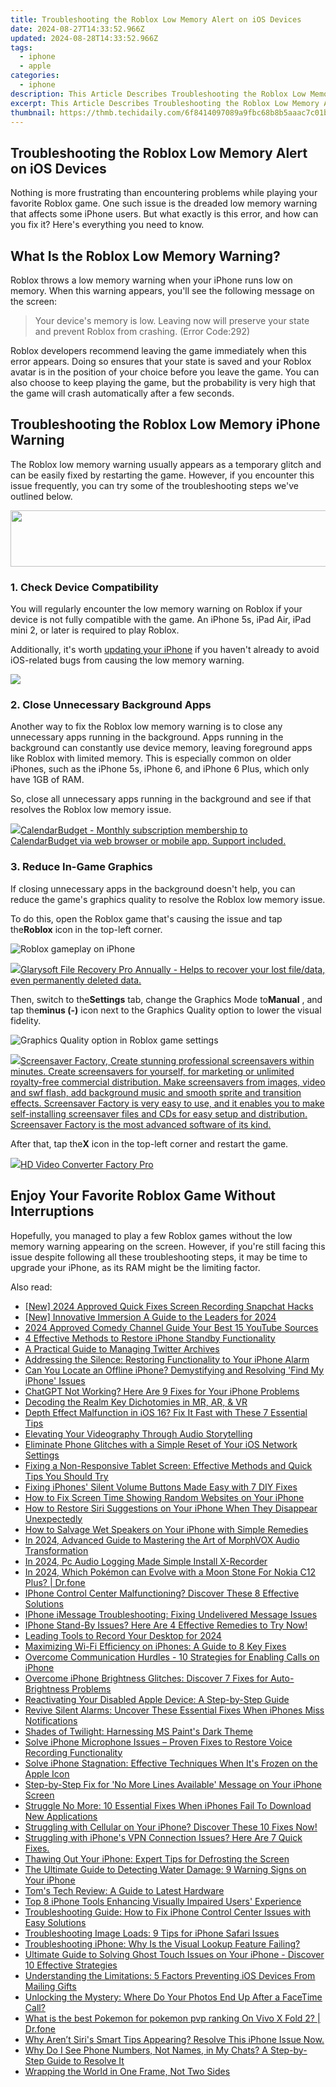 ```yaml
---
title: Troubleshooting the Roblox Low Memory Alert on iOS Devices
date: 2024-08-27T14:33:52.966Z
updated: 2024-08-28T14:33:52.966Z
tags:
  - iphone
  - apple
categories:
  - iphone
description: This Article Describes Troubleshooting the Roblox Low Memory Alert on iOS Devices
excerpt: This Article Describes Troubleshooting the Roblox Low Memory Alert on iOS Devices
thumbnail: https://thmb.techidaily.com/6f8414097089a9fbc68b8b5aaac7c01bdc6e5c33b0986ef04ba67ea8a7553849.jpg
---
```


## Troubleshooting the Roblox Low Memory Alert on iOS Devices

 Nothing is more frustrating than encountering problems while playing your favorite Roblox game. One such issue is the dreaded low memory warning that affects some iPhone users. But what exactly is this error, and how can you fix it? Here's everything you need to know.

## What Is the Roblox Low Memory Warning?

 Roblox throws a low memory warning when your iPhone runs low on memory. When this warning appears, you'll see the following message on the screen:

> Your device's memory is low. Leaving now will preserve your state and prevent Roblox from crashing. (Error Code:292)

 Roblox developers recommend leaving the game immediately when this error appears. Doing so ensures that your state is saved and your Roblox avatar is in the position of your choice before you leave the game. You can also choose to keep playing the game, but the probability is very high that the game will crash automatically after a few seconds.

## Troubleshooting the Roblox Low Memory iPhone Warning

 The Roblox low memory warning usually appears as a temporary glitch and can be easily fixed by restarting the game. However, if you encounter this issue frequently, you can try some of the troubleshooting steps we've outlined below.

<!-- affiliate ads begin -->
<a href="https://zonlipartnershipprogram.pxf.io/c/5597632/1596691/17882" target="_top" id="1596691"><img src="//a.impactradius-go.com/display-ad/17882-1596691" border="0" alt="" width="728" height="90"/></a><img height="0" width="0" src="https://imp.pxf.io/i/5597632/1596691/17882" style="position:absolute;visibility:hidden;" border="0" />
<!-- affiliate ads end -->
### 1\. Check Device Compatibility

 You will regularly encounter the low memory warning on Roblox if your device is not fully compatible with the game. An iPhone 5s, iPad Air, iPad mini 2, or later is required to play Roblox.

 Additionally, it's worth [updating your iPhone](https://www.makeuseof.com/tag/update-iphone-ios-apps-data/) if you haven't already to avoid iOS-related bugs from causing the low memory warning.

<!-- affiliate ads begin -->
<a href="https://store.movavi.com/affiliate.php?ACCOUNT=MOVAVI&AFFILIATE=108875&PATH=https%3A%2F%2Fwww.movavi.com%3FAFFILIATE%3D108875%26RESOURCE%3DBanner%2B728x90"><img src="https://mcusercontent.com/0885a03ded3d480dca9287f12/images/2e76fe6a-3010-1b37-7846-f34ff9c6b4ca.png" border="0"></a>
<!-- affiliate ads end -->
### 2\. Close Unnecessary Background Apps

 Another way to fix the Roblox low memory warning is to close any unnecessary apps running in the background. Apps running in the background can constantly use device memory, leaving foreground apps like Roblox with limited memory. This is especially common on older iPhones, such as the iPhone 5s, iPhone 6, and iPhone 6 Plus, which only have 1GB of RAM.

 So, close all unnecessary apps running in the background and see if that resolves the Roblox low memory issue.

<!-- affiliate ads begin -->
<a href="https://secure.2checkout.com/order/checkout.php?PRODS=37701530&QTY=1&AFFILIATE=108875&CART=1"><img src="https://secure.avangate.com/images/merchant/6fe0c81e3f9438db11ebbfba6c5ce460/products/copy_cbLogo_with_text_blue.png" border="0">CalendarBudget - Monthly subscription membership to CalendarBudget via web browser or mobile app. Support included. </a>
<!-- affiliate ads end -->
### 3\. Reduce In-Game Graphics

 If closing unnecessary apps in the background doesn't help, you can reduce the game's graphics quality to resolve the Roblox low memory issue.

 To do this, open the Roblox game that's causing the issue and tap the**Roblox** icon in the top-left corner.

![Roblox gameplay on iPhone](https://static1.makeuseofimages.com/wordpress/wp-content/uploads/2023/11/roblox-icon.jpg)

<!-- affiliate ads begin -->
<a href="https://order.glarysoft.com/order/checkout.php?PRODS=35504869&QTY=1&AFFILIATE=108875&CART=1"><img src="https://secure.avangate.com/images/merchant/6734fa703f6633ab896eecbdfad8953a/products/1_FR-200-1.png" border="0">Glarysoft File Recovery Pro Annually -  Helps to recover your lost file/data, even permanently deleted data. 
</a>
<!-- affiliate ads end -->
 Then, switch to the**Settings** tab, change the Graphics Mode to**Manual** , and tap the**minus (-)** icon next to the Graphics Quality option to lower the visual fidelity.

![Graphics Quality option in Roblox game settings](https://static1.makeuseofimages.com/wordpress/wp-content/uploads/2023/11/graphics-quality-option.jpg)

<!-- affiliate ads begin -->
<a href="https://secure.2checkout.com/order/checkout.php?PRODS=194977&QTY=1&AFFILIATE=108875&CART=1"><img src="https://www.blumentals.net/scrfactory/images/screensaver-software.png" border="0">Screensaver Factory, Create stunning professional screensavers within minutes. Create screensavers for yourself, for marketing or unlimited royalty-free commercial distribution. Make screensavers from images, video and swf flash, add background music and smooth sprite and transition effects. Screensaver Factory is very easy to use, and it enables you to make self-installing screensaver files and CDs for easy setup and distribution. Screensaver Factory is the most advanced software of its kind.</a>
<!-- affiliate ads end -->
 After that, tap the**X** icon in the top-left corner and restart the game.

<!-- affiliate ads begin -->
<a href="https://secure.2checkout.com/order/checkout.php?PRODS=4537546&QTY=1&AFFILIATE=108875&CART=1"><img src="https://secure.avangate.com/images/merchant/4b0a0290ad7df100b77e86839989a75e/products/7_copy_2_2_hdpro.png" border="0">HD Video Converter Factory Pro</a>
<!-- affiliate ads end -->
## Enjoy Your Favorite Roblox Game Without Interruptions

 Hopefully, you managed to play a few Roblox games without the low memory warning appearing on the screen. However, if you're still facing this issue despite following all these troubleshooting steps, it may be time to upgrade your iPhone, as its RAM might be the limiting factor.

<ins class="adsbygoogle"
     style="display:block"
     data-ad-format="autorelaxed"
     data-ad-client="ca-pub-7571918770474297"
     data-ad-slot="1223367746"></ins>



<ins class="adsbygoogle"
     style="display:block"
     data-ad-client="ca-pub-7571918770474297"
     data-ad-slot="8358498916"
     data-ad-format="auto"
     data-full-width-responsive="true"></ins>

<span class="atpl-alsoreadstyle">Also read:</span>
<div><ul>
<li><a href="https://snapchat-videos.techidaily.com/new-2024-approved-quick-fixes-screen-recording-snapchat-hacks/"><u>[New] 2024 Approved  Quick Fixes  Screen Recording Snapchat Hacks</u></a></li>
<li><a href="https://on-screen-recording.techidaily.com/new-innovative-immersion-a-guide-to-the-leaders-for-2024/"><u>[New] Innovative Immersion  A Guide to the Leaders for 2024</u></a></li>
<li><a href="https://youtube-tips.techidaily.com/approved-comedy-channel-guide-your-best-15-youtube-sources/"><u>2024 Approved  Comedy Channel Guide  Your Best 15 YouTube Sources</u></a></li>
<li><a href="https://fox-that.techidaily.com/4-effective-methods-to-restore-iphone-standby-functionality/"><u>4 Effective Methods to Restore iPhone Standby Functionality</u></a></li>
<li><a href="https://twitter-videos.techidaily.com/a-practical-guide-to-managing-twitter-archives/"><u>A Practical Guide to Managing Twitter Archives</u></a></li>
<li><a href="https://fox-that.techidaily.com/addressing-the-silence-restoring-functionality-to-your-iphone-alarm/"><u>Addressing the Silence: Restoring Functionality to Your iPhone Alarm</u></a></li>
<li><a href="https://fox-that.techidaily.com/can-you-locate-an-offline-iphone-demystifying-and-resolving-find-my-iphone-issues/"><u>Can You Locate an Offline iPhone? Demystifying and Resolving 'Find My iPhone' Issues</u></a></li>
<li><a href="https://fox-that.techidaily.com/chatgpt-not-working-here-are-9-fixes-for-your-iphone-problems/"><u>ChatGPT Not Working? Here Are 9 Fixes for Your iPhone Problems</u></a></li>
<li><a href="https://article-posts.techidaily.com/decoding-the-realm-key-dichotomies-in-mr-ar-and-vr/"><u>Decoding the Realm  Key Dichotomies in MR, AR, & VR</u></a></li>
<li><a href="https://fox-that.techidaily.com/depth-effect-malfunction-in-ios-16-fix-it-fast-with-these-7-essential-tips/"><u>Depth Effect Malfunction in iOS 16? Fix It Fast with These 7 Essential Tips</u></a></li>
<li><a href="https://article-helps.techidaily.com/elevating-your-videography-through-audio-storytelling/"><u>Elevating Your Videography Through Audio Storytelling</u></a></li>
<li><a href="https://fox-that.techidaily.com/eliminate-phone-glitches-with-a-simple-reset-of-your-ios-network-settings/"><u>Eliminate Phone Glitches with a Simple Reset of Your iOS Network Settings</u></a></li>
<li><a href="https://fox-that.techidaily.com/fixing-a-non-responsive-tablet-screen-effective-methods-and-quick-tips-you-should-try/"><u>Fixing a Non-Responsive Tablet Screen: Effective Methods and Quick Tips You Should Try</u></a></li>
<li><a href="https://fox-that.techidaily.com/fixing-iphones-silent-volume-buttons-made-easy-with-7-diy-fixes/"><u>Fixing iPhones' Silent Volume Buttons Made Easy with 7 DIY Fixes</u></a></li>
<li><a href="https://fox-that.techidaily.com/how-to-fix-screen-time-showing-random-websites-on-your-iphone/"><u>How to Fix Screen Time Showing Random Websites on Your iPhone</u></a></li>
<li><a href="https://fox-that.techidaily.com/how-to-restore-siri-suggestions-on-your-iphone-when-they-disappear-unexpectedly/"><u>How to Restore Siri Suggestions on Your iPhone When They Disappear Unexpectedly</u></a></li>
<li><a href="https://fox-that.techidaily.com/how-to-salvage-wet-speakers-on-your-iphone-with-simple-remedies/"><u>How to Salvage Wet Speakers on Your iPhone with Simple Remedies</u></a></li>
<li><a href="https://fox-http.techidaily.com/in-2024-advanced-guide-to-mastering-the-art-of-morphvox-audio-transformation/"><u>In 2024, Advanced Guide to Mastering the Art of MorphVOX Audio Transformation</u></a></li>
<li><a href="https://screen-capture.techidaily.com/in-2024-pc-audio-logging-made-simple-install-x-recorder/"><u>In 2024, Pc Audio Logging Made Simple  Install X-Recorder</u></a></li>
<li><a href="https://android-pokemon-go.techidaily.com/in-2024-which-pokemon-can-evolve-with-a-moon-stone-for-nokia-c12-plus-drfone-by-drfone-virtual-android/"><u>In 2024, Which Pokémon can Evolve with a Moon Stone For Nokia C12 Plus? | Dr.fone</u></a></li>
<li><a href="https://fox-that.techidaily.com/iphone-control-center-malfunctioning-discover-these-8-effective-solutions/"><u>IPhone Control Center Malfunctioning? Discover These 8 Effective Solutions</u></a></li>
<li><a href="https://fox-that.techidaily.com/iphone-imessage-troubleshooting-fixing-undelivered-message-issues/"><u>IPhone iMessage Troubleshooting: Fixing Undelivered Message Issues</u></a></li>
<li><a href="https://fox-that.techidaily.com/1721478909353-iphone-stand-by-issues-here-are-4-effective-remedies-to-try-now/"><u>IPhone Stand-By Issues? Here Are 4 Effective Remedies to Try Now!</u></a></li>
<li><a href="https://screen-activity-recording.techidaily.com/leading-tools-to-record-your-desktop-for-2024/"><u>Leading Tools to Record Your Desktop for 2024</u></a></li>
<li><a href="https://fox-that.techidaily.com/maximizing-wi-fi-efficiency-on-iphones-a-guide-to-8-key-fixes/"><u>Maximizing Wi-Fi Efficiency on iPhones: A Guide to 8 Key Fixes</u></a></li>
<li><a href="https://fox-that.techidaily.com/overcome-communication-hurdles-10-strategies-for-enabling-calls-on-iphone/"><u>Overcome Communication Hurdles - 10 Strategies for Enabling Calls on iPhone</u></a></li>
<li><a href="https://fox-that.techidaily.com/overcome-iphone-brightness-glitches-discover-7-fixes-for-auto-brightness-problems/"><u>Overcome iPhone Brightness Glitches: Discover 7 Fixes for Auto-Brightness Problems</u></a></li>
<li><a href="https://fox-that.techidaily.com/reactivating-your-disabled-apple-device-a-step-by-step-guide/"><u>Reactivating Your Disabled Apple Device: A Step-by-Step Guide</u></a></li>
<li><a href="https://fox-that.techidaily.com/revive-silent-alarms-uncover-these-essential-fixes-when-iphones-miss-notifications/"><u>Revive Silent Alarms: Uncover These Essential Fixes When iPhones Miss Notifications</u></a></li>
<li><a href="https://win11-tips.techidaily.com/shades-of-twilight-harnessing-ms-paints-dark-theme/"><u>Shades of Twilight: Harnessing MS Paint's Dark Theme</u></a></li>
<li><a href="https://fox-that.techidaily.com/solve-iphone-microphone-issues-proven-fixes-to-restore-voice-recording-functionality/"><u>Solve iPhone Microphone Issues – Proven Fixes to Restore Voice Recording Functionality</u></a></li>
<li><a href="https://fox-that.techidaily.com/solve-iphone-stagnation-effective-techniques-when-its-frozen-on-the-apple-icon/"><u>Solve iPhone Stagnation: Effective Techniques When It's Frozen on the Apple Icon</u></a></li>
<li><a href="https://fox-that.techidaily.com/step-by-step-fix-for-no-more-lines-available-message-on-your-iphone-screen/"><u>Step-by-Step Fix for 'No More Lines Available' Message on Your iPhone Screen</u></a></li>
<li><a href="https://fox-that.techidaily.com/struggle-no-more-10-essential-fixes-when-iphones-fail-to-download-new-applications/"><u>Struggle No More: 10 Essential Fixes When iPhones Fail To Download New Applications</u></a></li>
<li><a href="https://fox-that.techidaily.com/1721469455737-struggling-with-cellular-on-your-iphone-discover-these-10-fixes-now/"><u>Struggling with Cellular on Your iPhone? Discover These 10 Fixes Now!</u></a></li>
<li><a href="https://fox-that.techidaily.com/1721470655963-struggling-with-iphones-vpn-connection-issues-here-are-7-quick-fixes/"><u>Struggling with iPhone's VPN Connection Issues? Here Are 7 Quick Fixes.</u></a></li>
<li><a href="https://fox-that.techidaily.com/thawing-out-your-iphone-expert-tips-for-defrosting-the-screen/"><u>Thawing Out Your iPhone: Expert Tips for Defrosting the Screen</u></a></li>
<li><a href="https://fox-that.techidaily.com/the-ultimate-guide-to-detecting-water-damage-9-warning-signs-on-your-iphone/"><u>The Ultimate Guide to Detecting Water Damage: 9 Warning Signs on Your iPhone</u></a></li>
<li><a href="https://hardware-updates.techidaily.com/toms-tech-review-a-guide-to-latest-hardware/"><u>Tom's Tech Review: A Guide to Latest Hardware</u></a></li>
<li><a href="https://fox-that.techidaily.com/top-8-iphone-tools-enhancing-visually-impaired-users-experience/"><u>Top 8 iPhone Tools Enhancing Visually Impaired Users' Experience</u></a></li>
<li><a href="https://fox-that.techidaily.com/troubleshooting-guide-how-to-fix-iphone-control-center-issues-with-easy-solutions/"><u>Troubleshooting Guide: How to Fix iPhone Control Center Issues with Easy Solutions</u></a></li>
<li><a href="https://fox-that.techidaily.com/troubleshooting-image-loads-9-tips-for-iphone-safari-issues/"><u>Troubleshooting Image Loads: 9 Tips for iPhone Safari Issues</u></a></li>
<li><a href="https://fox-that.techidaily.com/troubleshooting-iphone-why-is-the-visual-lookup-feature-failing/"><u>Troubleshooting iPhone: Why Is the Visual Lookup Feature Failing?</u></a></li>
<li><a href="https://fox-that.techidaily.com/ultimate-guide-to-solving-ghost-touch-issues-on-your-iphone-discover-10-effective-strategies/"><u>Ultimate Guide to Solving Ghost Touch Issues on Your iPhone - Discover 10 Effective Strategies</u></a></li>
<li><a href="https://fox-that.techidaily.com/understanding-the-limitations-5-factors-preventing-ios-devices-from-mailing-gifts/"><u>Understanding the Limitations: 5 Factors Preventing iOS Devices From Mailing Gifts</u></a></li>
<li><a href="https://fox-that.techidaily.com/unlocking-the-mystery-where-do-your-photos-end-up-after-a-facetime-call/"><u>Unlocking the Mystery: Where Do Your Photos End Up After a FaceTime Call?</u></a></li>
<li><a href="https://change-location.techidaily.com/what-is-the-best-pokemon-for-pokemon-pvp-ranking-on-vivo-x-fold-2-drfone-by-drfone-virtual-android/"><u>What is the best Pokemon for pokemon pvp ranking On Vivo X Fold 2? | Dr.fone</u></a></li>
<li><a href="https://fox-that.techidaily.com/1721446042202-why-arent-siris-smart-tips-appearing-resolve-this-iphone-issue-now/"><u>Why Aren’t Siri's Smart Tips Appearing? Resolve This iPhone Issue Now.</u></a></li>
<li><a href="https://fox-that.techidaily.com/why-do-i-see-phone-numbers-not-names-in-my-chats-a-step-by-step-guide-to-resolve-it/"><u>Why Do I See Phone Numbers, Not Names, in My Chats? A Step-by-Step Guide to Resolve It</u></a></li>
<li><a href="https://extra-hints.techidaily.com/wrapping-the-world-in-one-frame-not-two-sides/"><u>Wrapping the World in One Frame, Not Two Sides</u></a></li>
</ul></div>
